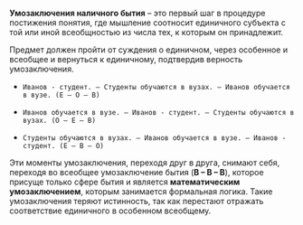 **Умозаключения наличного бытия** – это первый шаг в процедуре постижения понятия, где мышление соотносит единичного  субъекта с той или иной всеобщностью из числа тех, к которым он принадлежит.

Предмет должен пройти от суждения о единичном, через особенное и всеобщее и вернуться к единичному, подтвердив верность умозаключения.

- `Иванов - студент. – Студенты обучаются в вузах. – Иванов обучается в вузе. (Е – О – В)`

- `Иванов обучается в вузе. – Иванов - студент. – Студенты обучаются в вузах. (О – Е – В)`

- `Студенты обучаются в вузах. – Иванов обучается в вузе. – Иванов - студент. (Е – В – О)`

Эти моменты умозаключения, переходя друг в друга, снимают себя, переходя во всеобщее умозаключение бытия (**В – В – В**), которое присуще только сфере бытия и является **математическим умозаключением**, которым занимается формальная логика. Такие умозаключения теряют истинность, так как перестают отражать соответствие единичного в особенном всеобщему.